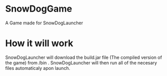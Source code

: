 # SnowDogGame
A Game made for SnowDogLauncher

# How it will work
SnowDogLauncher will download the build.jar file (The compiled version of the game) from /bin . SnowDogLauncher will then run all of the necesary files automaticaly apon launch.
